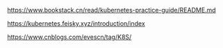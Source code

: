 <https://www.bookstack.cn/read/kubernetes-practice-guide/README.md>

<https://kubernetes.feisky.xyz/introduction/index>

<https://www.cnblogs.com/evescn/tag/K8S/>